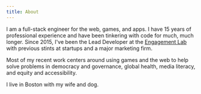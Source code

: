 ```yaml
---
title: About
---
```


I am a full-stack engineer for the web, games, and apps. I have 15 years of professional experience and have been tinkering with code for much, much longer. Since 2015, I've been the Lead Developer at the [Engagement Lab](https://elab.emerson.edu) with previous stints at startups and a major marketing firm.

Most of my recent work centers around using games and the web to help solve problems in democracy and governance, global health, media literacy, and equity and accessibility.

I live in Boston with my wife and dog.
